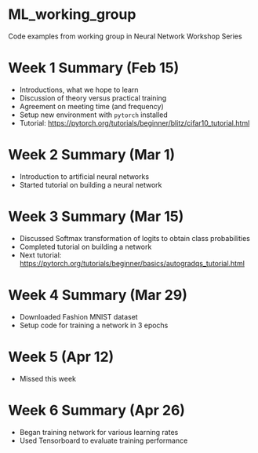 # ML_working_group
Code examples from working group in Neural Network Workshop Series

# Week 1 Summary (Feb 15)
- Introductions, what we hope to learn
- Discussion of theory versus practical training
- Agreement on meeting time (and frequency)
- Setup new environment with `pytorch` installed
- Tutorial: https://pytorch.org/tutorials/beginner/blitz/cifar10_tutorial.html

# Week 2 Summary (Mar 1)
- Introduction to artificial neural networks
- Started tutorial on building a neural network

# Week 3 Summary (Mar 15)
- Discussed Softmax transformation of logits to obtain class probabilities
- Completed tutorial on building a network
- Next tutorial: https://pytorch.org/tutorials/beginner/basics/autogradqs_tutorial.html

# Week 4 Summary (Mar 29)
- Downloaded Fashion MNIST dataset
- Setup code for training a network in 3 epochs

# Week 5 (Apr 12)
- Missed this week

# Week 6 Summary (Apr 26)
- Began training network for various learning rates
- Used Tensorboard to evaluate training performance